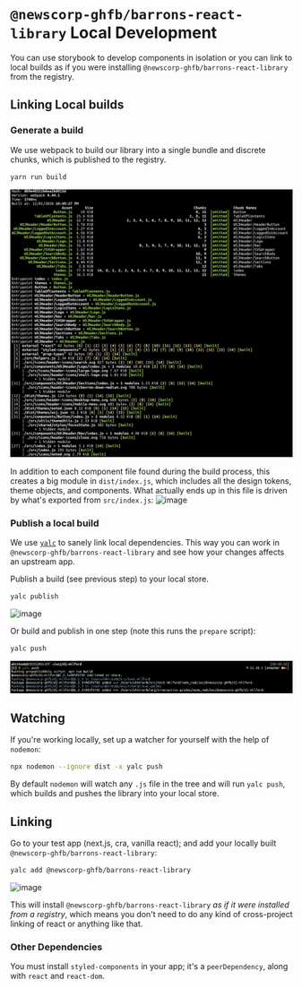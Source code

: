 # `@newscorp-ghfb/barrons-react-library` Local Development

You can use storybook to develop components in isolation or you can link to local builds as if you were installing `@newscorp-ghfb/barrons-react-library` from the registry.

## Linking Local builds

### Generate a build

We use webpack to build our library into a single bundle and discrete chunks, which is published to the registry.

```bash
yarn run build
```

![image](./assets/build.png)

In addition to each component file found during the build process, this creates a big module in `dist/index.js`, which includes all the design tokens, theme objects, and components. What actually ends up in this file is driven by what's exported from `src/index.js`:
![image](https://user-images.githubusercontent.com/2090382/92021413-b7b7b980-ed27-11ea-8dda-0685a5d37175.png)

### Publish a local build

We use [`yalc`](https://github.com/whitecolor/yalc) to sanely link local dependencies. This way you can work in `@newscorp-ghfb/barrons-react-library` and see how your changes affects an upstream app.

Publish a build (see previous step) to your local store.

```bash
yalc publish
```

![image](https://user-images.githubusercontent.com/2090382/92021580-fe0d1880-ed27-11ea-893a-fa8a6671cb74.png)

Or build and publish in one step (note this runs the `prepare` script):

```sh
yalc push
```

![image](./assets/yalc.png)

## Watching

If you're working locally, set up a watcher for yourself with the help of `nodemon`:

```sh
npx nodemon --ignore dist -x yalc push
```

By default `nodemon` will watch any `.js` file in the tree and will run `yalc push`, which builds and pushes the library into your local store.

## Linking

Go to your test app (next.js, cra, vanilla react); and add your locally built `@newscorp-ghfb/barrons-react-library`:

```bash
yalc add @newscorp-ghfb/barrons-react-library
```

![image](https://user-images.githubusercontent.com/2090382/92021694-2563e580-ed28-11ea-910a-0adf7fe1d150.png)

This will install `@newscorp-ghfb/barrons-react-library` _as if it were installed from a registry_, which means you don't need to do any kind of cross-project linking of react or anything like that.

### Other Dependencies

You must install `styled-components` in your app; it's a `peerDependency`, along with `react` and `react-dom`.
